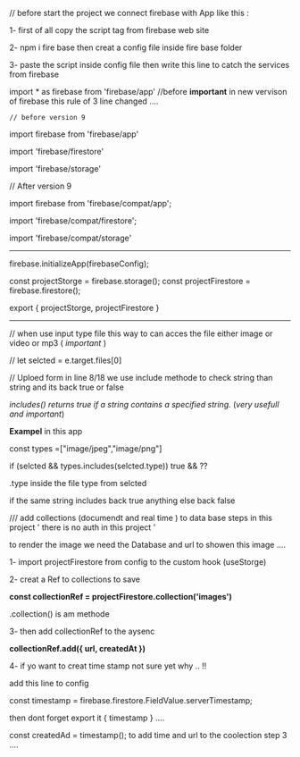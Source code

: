 // before start the project we connect firebase with App like this : 

1- first of all copy the script tag from firebase web site 

2- npm i fire base then creat a config file inside fire base folder 

3- paste the script inside config file then write this line to catch the services  from firebase 

import * as firebase from 'firebase/app' //before  **important** in new vervison of firebase this rule of 3 line changed ....
   
    // before version 9 

import firebase from 'firebase/app' 

import  'firebase/firestore'

import 'firebase/storage'   


// After version 9 

import firebase from 'firebase/compat/app';  

import 'firebase/compat/firestore'; 

import 'firebase/compat/storage' 


---

 firebase.initializeApp(firebaseConfig);

   const projectStorge = firebase.storage();
   const projectFirestore = firebase.firestore();

   export { projectStorge, projectFirestore } 


--- 

  // when use input type file this way to can acces the file either image or video or mp3 ( *important* )

 // let selcted = e.target.files[0]  



// Uploed form in line 8/18 
we use include methode to check string than string and its back true or false 

*includes() returns true if a string contains a specified string.*  (*very usefull and important*)

**Exampel**  in this app 

const types =["image/jpeg","image/png"]

   if (selcted && types.includes(selcted.type))   true && ?? 

.type inside the file type from selcted 

if the same string includes back true anything else back false  



/// add collections (documendt and real time ) to data base steps in this project ' there is no auth in this project ' 

to render the image we need the Database and url to showen this image .... 

1- import projectFirestore from config  to the custom hook (useStorge)

2- creat a Ref to collections to save

 **const collectionRef = projectFirestore.collection('images')** 

 .collection() is am methode  

 3- then add collectionRef to the aysenc 

 **collectionRef.add({ url, createdAt })**  

 4- if yo want to creat time stamp not sure yet why .. !! 

 add this line to config  

 const timestamp = firebase.firestore.FieldValue.serverTimestamp;
 
 then dont forget export it  { timestamp } .... 

 const createdAd = timestamp();  to add time and url to the coolection step 3 .... 




